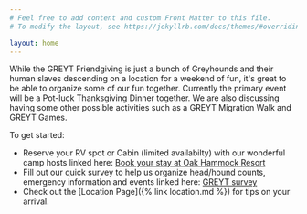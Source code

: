 ```yaml
---
# Feel free to add content and custom Front Matter to this file.
# To modify the layout, see https://jekyllrb.com/docs/themes/#overriding-theme-defaults

layout: home
---
```


While the GREYT Friendgiving is just a bunch of Greyhounds and their human slaves descending on a location for a weekend of fun, it's great to be able to organize some of our fun together.  Currently the primary event will be a Pot-luck Thanksgiving Dinner together.  We are also discussing having some other possible activities such as a GREYT Migration Walk and GREYT Games.

To get started:
  - Reserve your RV spot or Cabin (limited availabilty) with our wonderful camp hosts linked here: [Book your stay at Oak Hammock Resort](https://www.oakhammock-resort.com/book-your-stay)
  - Fill out our quick survey to help us organize head/hound counts, emergency information and events linked here: [GREYT survey](https://forms.office.com/r/u2LkDH73fn)
  - Check out the [Location Page]({% link location.md %}) for tips on your arrival.
